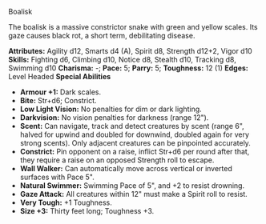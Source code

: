 Boalisk

The boalisk is a massive constrictor snake with green and yellow
scales. Its gaze causes black rot, a short term, debilitating disease.

**Attributes:** Agility d12, Smarts d4 (A), Spirit d8, Strength d12+2,
Vigor d10
**Skills:** Fighting d6, Climbing d10, Notice d8, Stealth d10, Tracking
d8, Swimming d10
**Charisma:** -; **Pace:** 5; **Parry:** 5; **Toughness:** 12 (1)
**Edges:** Level Headed
**Special Abilities**
- **Armour +1:** Dark scales.
- **Bite:** Str+d6; Constrict.
- **Low Light Vision:** No penalties for dim or dark lighting.
- **Darkvision:** No vision penalties for darkness (range 12").
- **Scent:** Can navigate, track and detect creatures by scent (range
6", halved for upwind and doubled for downwind, doubled again for very
strong scents). Only adjacent creatures can be pinpointed accurately.
- **Constrict:** Pin opponent on a raise, inflict Str+d6 per round after
that, they require a raise on an opposed Strength roll to escape.
- **Wall Walker:** Can automatically move across vertical or inverted
surfaces with Pace 5".
- **Natural Swimmer:** Swimming Pace of 5", and +2 to resist drowning.
- **Gaze Attack:** All creatures within 12" must make a Spirit roll to
resist.
- **Very Tough:** +1 Toughness.
- **Size +3:** Thirty feet long; Toughness +3.

